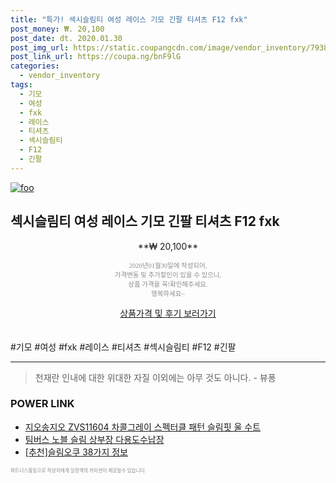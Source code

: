 ```yaml
--- 
title: "특가! 섹시슬림티 여성 레이스 기모 긴팔 티셔츠 F12 fxk" 
post_money: ₩. 20,100 
post_date: dt. 2020.01.30 
post_img_url: https://static.coupangcdn.com/image/vendor_inventory/7938/1731bfc0652e379775241b39d901948f66a29db7d343b5cc8b2aebf1fb26.jpg 
post_link_url: https://coupa.ng/bnF9lG 
categories: 
  - vendor_inventory 
tags: 
  - 기모 
  - 여성 
  - fxk 
  - 레이스 
  - 티셔츠 
  - 섹시슬림티 
  - F12 
  - 긴팔 
--- 
```

[![foo](https://static.coupangcdn.com/image/vendor_inventory/7938/1731bfc0652e379775241b39d901948f66a29db7d343b5cc8b2aebf1fb26.jpg)](https://coupa.ng/bnF9lG) 

## 섹시슬림티 여성 레이스 기모 긴팔 티셔츠 F12 fxk 
<p style="text-align: center;">**₩ 20,100**</p> 
<p style="text-align: center;"><span style="color: #898c8f; font-family: Georgia,Times,serif; font-size: 0.75em;">2020년01월30일에 작성되어, <br>가격변동 및 추가할인이 있을 수 있으니,<br> 상품 가격을 꼭!확인해주세요.<br>행복하세요~</span> 
</p>	 
<div markdown="0" style="text-align: center;"><a href="https://coupa.ng/bnF9lG" class="btn btn--success">상품가격 및 후기 보러가기</a></div> 
<br><br> 
  #기모 #여성 #fxk #레이스 #티셔츠 #섹시슬림티 #F12 #긴팔 
<hr> 

> 천재란 인내에 대한 위대한 자질 이외에는 아무 것도 아니다. - 뷰퐁 


### POWER LINK

* <a href="https://blog.naver.com/sakai111/221780304819" target="_blank">지오송지오 ZVS11604 차콜그레이 스펙터클 패턴 슬림핏 울 수트</a>
* <a href="https://blog.naver.com/santokki14/221781218058" target="_blank">팀버스 노블 슬림 상부장 다용도수납장</a>
* <a href="https://blog.naver.com/fasyy4321/221785123764" target="_blank">[추천]슬림오쿠 38가지 정보</a>

<span style="color: #898c8f; font-family: Georgia,Times,serif; font-size: 0.55em;">파트너스활동으로 작성자에게 일정액의 커미션이 제공될수 있습니다.</span> 
